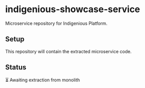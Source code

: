 # indigenious-showcase-service

Microservice repository for Indigenious Platform.

## Setup

This repository will contain the extracted microservice code.

## Status

⏳ Awaiting extraction from monolith
